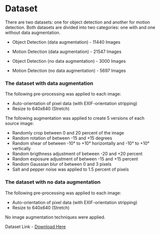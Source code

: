 # Dataset

There are two datasets: one for object detection and another for motion detection. Both datasets are divided into two categories: one with and one without data augmentation. 

- Object Detection (data augmentation) - 11440  Images
- Motion Detection (data augmentation) - 21547 Images

- Object Detection (no data augmentation) - 3000  Images
- Motion Detection (no data augmentation) - 5697 Images

### The dataset with data augmentation

The following pre-processing was applied to each image:
* Auto-orientation of pixel data (with EXIF-orientation stripping)
* Resize to 640x640 (Stretch)

The following augmentation was applied to create 5 versions of each source image:
* Randomly crop between 0 and 20 percent of the image
* Random rotation of between -15 and +15 degrees
* Random shear of between -10° to +10° horizontally and -10° to +10° vertically
* Random brigthness adjustment of between -20 and +20 percent
* Random exposure adjustment of between -15 and +15 percent
* Random Gaussian blur of between 0 and 3 pixels
* Salt and pepper noise was applied to 1.5 percent of pixels

### The dataset with no data augmentation

The following pre-processing was applied to each image:
* Auto-orientation of pixel data (with EXIF-orientation stripping)
* Resize to 640x640 (Stretch)

No image augmentation techniques were applied.

Dataset Link - [Download Here](https://drive.google.com/drive/folders/1HSTfpo4IAEo9k5aSaw5KK92__wk-zGVT?usp=sharing)
